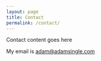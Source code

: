```yaml
---
layout: page
title: Contact
permalink: /contact/
---
```


Contact content goes here

My email is [adam@adamsingle.com](mailto:adam@adamsingle.com)